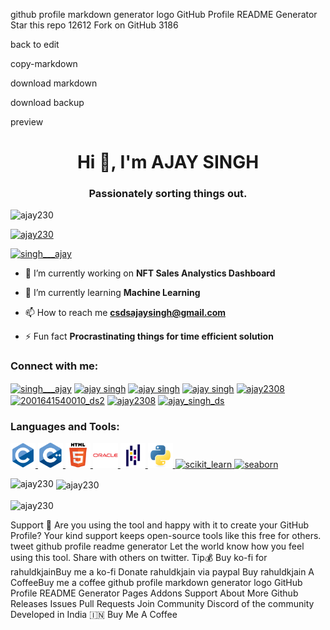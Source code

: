 github profile markdown generator logo
GitHub Profile README Generator
Star this repo
12612
Fork on GitHub
3186

back to edit

copy-markdown

download markdown

download backup

preview
<h1 align="center">Hi 👋, I'm AJAY SINGH</h1>
<h3 align="center">Passionately sorting things out.</h3>

<p align="left"> <img src="https://komarev.com/ghpvc/?username=ajay230&label=Profile%20views&color=0e75b6&style=flat" alt="ajay230" /> </p>

<p align="left"> <a href="https://github.com/ryo-ma/github-profile-trophy"><img src="https://github-profile-trophy.vercel.app/?username=ajay230" alt="ajay230" /></a> </p>

<p align="left"> <a href="https://twitter.com/singh___ajay" target="blank"><img src="https://img.shields.io/twitter/follow/singh___ajay?logo=twitter&style=for-the-badge" alt="singh___ajay" /></a> </p>

- 🔭 I’m currently working on **NFT Sales Analystics Dashboard**

- 🌱 I’m currently learning **Machine Learning**

- 📫 How to reach me **csdsajaysingh@gmail.com**

- ⚡ Fun fact **Procrastinating things for time efficient solution**

<h3 align="left">Connect with me:</h3>
<p align="left">
<a href="https://twitter.com/singh___ajay" target="blank"><img align="center" src="https://raw.githubusercontent.com/rahuldkjain/github-profile-readme-generator/master/src/images/icons/Social/twitter.svg" alt="singh___ajay" height="30" width="40" /></a>
<a href="https://linkedin.com/in/ajay singh" target="blank"><img align="center" src="https://raw.githubusercontent.com/rahuldkjain/github-profile-readme-generator/master/src/images/icons/Social/linked-in-alt.svg" alt="ajay singh" height="30" width="40" /></a>
<a href="https://fb.com/ajay singh" target="blank"><img align="center" src="https://raw.githubusercontent.com/rahuldkjain/github-profile-readme-generator/master/src/images/icons/Social/facebook.svg" alt="ajay singh" height="30" width="40" /></a>
<a href="https://instagram.com/ajay singh" target="blank"><img align="center" src="https://raw.githubusercontent.com/rahuldkjain/github-profile-readme-generator/master/src/images/icons/Social/instagram.svg" alt="ajay singh" height="30" width="40" /></a>
<a href="https://www.codechef.com/users/ajay2308" target="blank"><img align="center" src="https://cdn.jsdelivr.net/npm/simple-icons@3.1.0/icons/codechef.svg" alt="ajay2308" height="30" width="40" /></a>
<a href="https://www.hackerrank.com/2001641540010_ds2" target="blank"><img align="center" src="https://raw.githubusercontent.com/rahuldkjain/github-profile-readme-generator/master/src/images/icons/Social/hackerrank.svg" alt="2001641540010_ds2" height="30" width="40" /></a>
<a href="https://codeforces.com/profile/ajay2308" target="blank"><img align="center" src="https://raw.githubusercontent.com/rahuldkjain/github-profile-readme-generator/master/src/images/icons/Social/codeforces.svg" alt="ajay2308" height="30" width="40" /></a>
<a href="https://www.leetcode.com/ajay_singh_ds" target="blank"><img align="center" src="https://raw.githubusercontent.com/rahuldkjain/github-profile-readme-generator/master/src/images/icons/Social/leet-code.svg" alt="ajay_singh_ds" height="30" width="40" /></a>
</p>

<h3 align="left">Languages and Tools:</h3>
<p align="left"> <a href="https://www.cprogramming.com/" target="_blank" rel="noreferrer"> <img src="https://raw.githubusercontent.com/devicons/devicon/master/icons/c/c-original.svg" alt="c" width="40" height="40"/> </a> <a href="https://www.w3schools.com/cpp/" target="_blank" rel="noreferrer"> <img src="https://raw.githubusercontent.com/devicons/devicon/master/icons/cplusplus/cplusplus-original.svg" alt="cplusplus" width="40" height="40"/> </a> <a href="https://www.w3.org/html/" target="_blank" rel="noreferrer"> <img src="https://raw.githubusercontent.com/devicons/devicon/master/icons/html5/html5-original-wordmark.svg" alt="html5" width="40" height="40"/> </a> <a href="https://www.oracle.com/" target="_blank" rel="noreferrer"> <img src="https://raw.githubusercontent.com/devicons/devicon/master/icons/oracle/oracle-original.svg" alt="oracle" width="40" height="40"/> </a> <a href="https://pandas.pydata.org/" target="_blank" rel="noreferrer"> <img src="https://raw.githubusercontent.com/devicons/devicon/2ae2a900d2f041da66e950e4d48052658d850630/icons/pandas/pandas-original.svg" alt="pandas" width="40" height="40"/> </a> <a href="https://www.python.org" target="_blank" rel="noreferrer"> <img src="https://raw.githubusercontent.com/devicons/devicon/master/icons/python/python-original.svg" alt="python" width="40" height="40"/> </a> <a href="https://scikit-learn.org/" target="_blank" rel="noreferrer"> <img src="https://upload.wikimedia.org/wikipedia/commons/0/05/Scikit_learn_logo_small.svg" alt="scikit_learn" width="40" height="40"/> </a> <a href="https://seaborn.pydata.org/" target="_blank" rel="noreferrer"> <img src="https://seaborn.pydata.org/_images/logo-mark-lightbg.svg" alt="seaborn" width="40" height="40"/> </a> </p>

<p><img align="left" src="https://github-readme-stats.vercel.app/api/top-langs?username=ajay230&show_icons=true&locale=en&layout=compact" alt="ajay230" /></p>

<p>&nbsp;<img align="center" src="https://github-readme-stats.vercel.app/api?username=ajay230&show_icons=true&locale=en" alt="ajay230" /></p>

<p><img align="center" src="https://github-readme-streak-stats.herokuapp.com/?user=ajay230&" alt="ajay230" /></p>

Support 🙏
Are you using the tool and happy with it to create your GitHub Profile?
Your kind support keeps open-source tools like this free for others.
tweet github profile readme generator
Let the world know how you feel using this tool. Share with others on twitter.
Tip💰
Buy ko-fi for rahuldkjainBuy me a ko-fi
Donate rahuldkjain via paypal
Buy rahuldkjain A CoffeeBuy me a coffee
github profile markdown generator logo
GitHub Profile README Generator
Pages
Addons
Support
About
More
Github
Releases
Issues
Pull Requests
Join Community
Discord of the community
Developed in India 🇮🇳
Buy Me A Coffee
